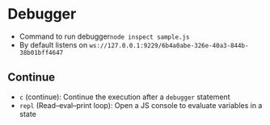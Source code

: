 # Debugger

- Command to run debugger`node inspect sample.js`
- By default listens on `ws://127.0.0.1:9229/6b4a0abe-326e-40a3-844b-38b01bff4647`

## Continue

- `c` (continue): Continue the execution after a `debugger` statement
- `repl` (Read–eval–print loop): Open a JS console to evaluate variables in a state
